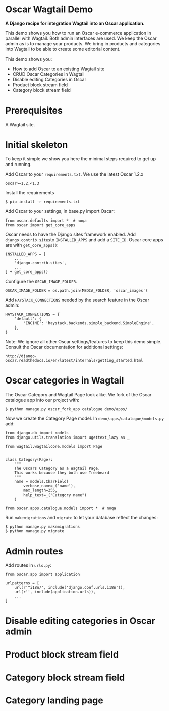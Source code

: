 # Oscar Wagtail Demo

**A Django recipe for integration Wagtail into an Oscar application.**

This demo shows you how to run an Oscar e-commerce application in parallel with Wagtail. Both admin interfaces are
used. We keep the Oscar admin as is to manage your products. We bring in products and categories into Wagtail
to be able to create some editorial content.

This demo shows you:

  - How to add Oscar to an existing Wagtail site
  - CRUD Oscar Categories in Wagtail
  - Disable editing Categories in Oscar
  - Product block stream field
  - Category block stream field


# Prerequisites

A Wagtail site.


# Initial skeleton

To keep it simple we show you here the minimal steps required to get up and running.

Add Oscar to your `requirements.txt`. We use the latest Oscar 1.2.x

    oscar>=1.2,<1.3


Install the requirements

    $ pip install -r requirements.txt


Add Oscar to your settings, in base.py import Oscar:

    from oscar.defaults import *  # noqa
    from oscar import get_core_apps


Oscar needs to have the Django sites framework enabled. Add `django.contrib.sites`to `INSTALLED_APPS` and add a
`SITE_ID`. Oscar core apps are with `get_core_apps()`:

    INSTALLED_APPS = [
        ...
        'django.contrib.sites',
        ...
    ] + get_core_apps()


Configure the `OSCAR_IMAGE_FOLDER`.

    OSCAR_IMAGE_FOLDER = os.path.join(MEDIA_FOLDER, 'oscar_images')


Add `HAYSTACK_CONNECTIONS` needed by the search feature in the Oscar admin:


    HAYSTACK_CONNECTIONS = {
        'default': {
            'ENGINE': 'haystack.backends.simple_backend.SimpleEngine',
        },
    }


Note: We ignore all other Oscar settings/features to keep this demo simple. Consult the Oscar documentation
for additional settings:

    http://django-oscar.readthedocs.io/en/latest/internals/getting_started.html


# Oscar categories in Wagtail

The Oscar Category and Wagtail Page look alike. We fork of the Oscar catalogue app into our project with:

    $ python manage.py oscar_fork_app catalogue demo/apps/


Now we create the Category Page model. In `demo/apps/catalogue/models.py` add:

    from django.db import models
    from django.utils.translation import ugettext_lazy as _

    from wagtail.wagtailcore.models import Page


    class Category(Page):
        """
        The Oscars Category as a Wagtail Page.
        This works because they both use Treebeard
        """
        name = models.CharField(
            verbose_name=_('name'),
            max_length=255,
            help_text=_("Category name")
        )

    from oscar.apps.catalogue.models import *  # noqa


Run `makemigrations` and `migrate` to let your database reflect the changes:

    $ python manage.py makemigrations
    $ python manage.py migrate


# Admin routes

Add routes in `urls.py`:

    from oscar.app import application

    urlpatterns = [
        url(r'^i18n/', include('django.conf.urls.i18n')),
        url(r'', include(application.urls)),
        ...
    ]


# Disable editing categories in Oscar admin


# Product block stream field


# Category block stream field


# Category landing page

